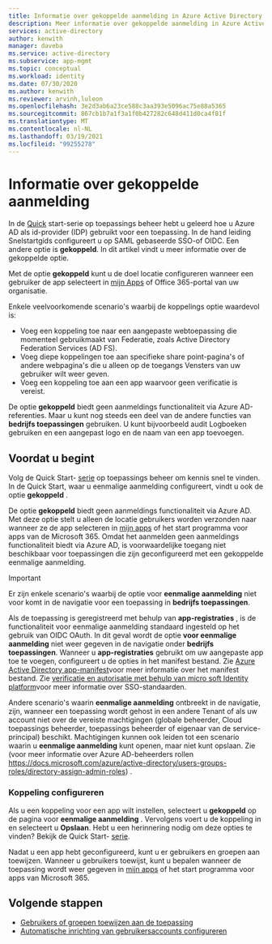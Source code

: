 ```yaml
---
title: Informatie over gekoppelde aanmelding in Azure Active Directory
description: Meer informatie over gekoppelde aanmelding in Azure Active Directory.
services: active-directory
author: kenwith
manager: daveba
ms.service: active-directory
ms.subservice: app-mgmt
ms.topic: conceptual
ms.workload: identity
ms.date: 07/30/2020
ms.author: kenwith
ms.reviewer: arvinh,luleon
ms.openlocfilehash: 3e2d3ab6a23ce588c3aa393e5096ac75e88a5365
ms.sourcegitcommit: 867cb1b7a1f3a1f0b427282c648d411d0ca4f81f
ms.translationtype: MT
ms.contentlocale: nl-NL
ms.lasthandoff: 03/19/2021
ms.locfileid: "99255278"
---
```

# <a name="understand-linked-sign-on"></a>Informatie over gekoppelde aanmelding

In de [Quick](view-applications-portal.md) start-serie op toepassings beheer hebt u geleerd hoe u Azure AD als id-provider (IDP) gebruikt voor een toepassing. In de hand leiding Snelstartgids configureert u op SAML gebaseerde SSO-of OIDC. Een andere optie is **gekoppeld**. In dit artikel vindt u meer informatie over de gekoppelde optie.

Met de optie **gekoppeld** kunt u de doel locatie configureren wanneer een gebruiker de app selecteert in [mijn Apps](https://myapps.microsoft.com/) of Office 365-portal van uw organisatie.

Enkele veelvoorkomende scenario's waarbij de koppelings optie waardevol is:
- Voeg een koppeling toe naar een aangepaste webtoepassing die momenteel gebruikmaakt van Federatie, zoals Active Directory Federation Services (AD FS).
- Voeg diepe koppelingen toe aan specifieke share point-pagina's of andere webpagina's die u alleen op de toegangs Vensters van uw gebruiker wilt weer geven.
- Voeg een koppeling toe aan een app waarvoor geen verificatie is vereist. 
 
 De optie **gekoppeld** biedt geen aanmeldings functionaliteit via Azure AD-referenties. Maar u kunt nog steeds een deel van de andere functies van **bedrijfs toepassingen** gebruiken. U kunt bijvoorbeeld audit Logboeken gebruiken en een aangepast logo en de naam van een app toevoegen.

## <a name="before-you-begin"></a>Voordat u begint

Volg de Quick Start- [serie](view-applications-portal.md) op toepassings beheer om kennis snel te vinden. In de Quick Start, waar u eenmalige aanmelding configureert, vindt u ook de optie **gekoppeld** . 

De optie **gekoppeld** biedt geen aanmeldings functionaliteit via Azure AD. Met deze optie stelt u alleen de locatie gebruikers worden verzonden naar wanneer ze de app selecteren in [mijn apps](https://myapps.microsoft.com/) of het start programma voor apps van de Microsoft 365.  Omdat het aanmelden geen aanmeldings functionaliteit biedt via Azure AD, is voorwaardelijke toegang niet beschikbaar voor toepassingen die zijn geconfigureerd met een gekoppelde eenmalige aanmelding.

> [!IMPORTANT] 
> Er zijn enkele scenario's waarbij de optie voor **eenmalige aanmelding** niet voor komt in de navigatie voor een toepassing in **bedrijfs toepassingen**. 
>
> Als de toepassing is geregistreerd met behulp van **app-registraties** , is de functionaliteit voor eenmalige aanmelding standaard ingesteld op het gebruik van OIDC OAuth. In dit geval wordt de optie **voor eenmalige aanmelding** niet weer gegeven in de navigatie onder **bedrijfs toepassingen**. Wanneer u **app-registraties** gebruikt om uw aangepaste app toe te voegen, configureert u de opties in het manifest bestand. Zie [Azure Active Directory app-manifest](../develop/reference-app-manifest.md)voor meer informatie over het manifest bestand. Zie [verificatie en autorisatie met behulp van micro soft Identity platform](../develop/authentication-vs-authorization.md#authentication-and-authorization-using-the-microsoft-identity-platform)voor meer informatie over SSO-standaarden. 
>
> Andere scenario's waarin **eenmalige aanmelding** ontbreekt in de navigatie, zijn, wanneer een toepassing wordt gehost in een andere Tenant of als uw account niet over de vereiste machtigingen (globale beheerder, Cloud toepassings beheerder, toepassings beheerder of eigenaar van de service-principal) beschikt. Machtigingen kunnen ook leiden tot een scenario waarin u **eenmalige aanmelding** kunt openen, maar niet kunt opslaan. Zie (voor meer informatie over Azure AD-beheerders rollen https://docs.microsoft.com/azure/active-directory/users-groups-roles/directory-assign-admin-roles) .

### <a name="configure-link"></a>Koppeling configureren

Als u een koppeling voor een app wilt instellen, selecteert u **gekoppeld** op de pagina voor **eenmalige aanmelding** . Vervolgens voert u de koppeling in en selecteert u **Opslaan**. Hebt u een herinnering nodig om deze opties te vinden? Bekijk de Quick Start- [serie](view-applications-portal.md).
 
Nadat u een app hebt geconfigureerd, kunt u er gebruikers en groepen aan toewijzen. Wanneer u gebruikers toewijst, kunt u bepalen wanneer de toepassing wordt weer gegeven in [mijn apps](https://myapps.microsoft.com/) of het start programma voor apps van Microsoft 365.

## <a name="next-steps"></a>Volgende stappen

- [Gebruikers of groepen toewijzen aan de toepassing](./assign-user-or-group-access-portal.md)
- [Automatische inrichting van gebruikersaccounts configureren](../app-provisioning/configure-automatic-user-provisioning-portal.md)
